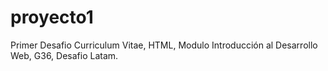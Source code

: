 # proyecto1
Primer Desafio Curriculum Vitae, HTML, Modulo Introducción al Desarrollo Web, G36, Desafio Latam.
